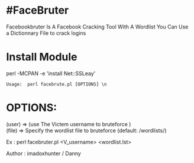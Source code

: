 #FaceBruter
===============

Facebookbruter Is A Facebook Cracking Tool With A Wordlist You Can Use a Dictionnary File to crack logins

# Install Module
perl -MCPAN -e 'install Net::SSLeay'

	Usage:  perl facebrute.pl [OPTIONS] \n
 # OPTIONS:
(user)  => (use The Victem username to bruteforce )  
(file)  => Specify the wordlist file to bruteforce (default: /wordlists/) 

Ex : 
perl facebruter.pl <V_username> <wordlist.lst> 

Author : imadoxhunter / Danny 


